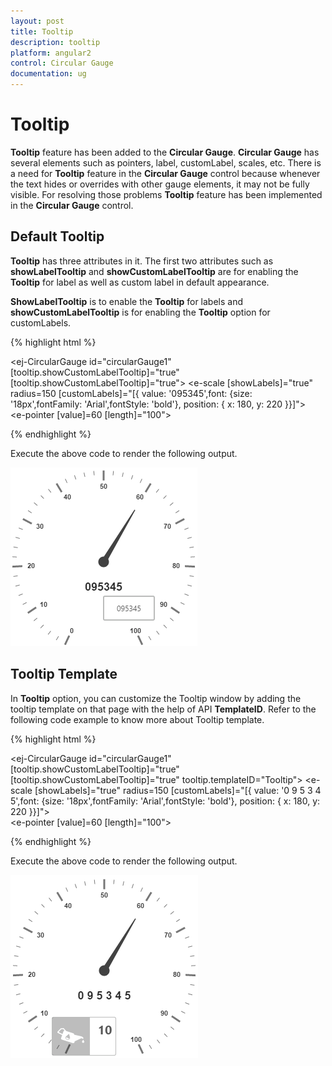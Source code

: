 ```yaml
---
layout: post
title: Tooltip
description: tooltip
platform: angular2
control: Circular Gauge
documentation: ug
---
```


# Tooltip

**Tooltip** feature has been added to the **Circular Gauge**. **Circular Gauge** has several elements such as pointers, label, customLabel, scales, etc. There is a need for **Tooltip** feature in the **Circular Gauge** control because whenever the text hides or overrides with other gauge elements, it may not be fully visible. For resolving those problems **Tooltip** feature has been implemented in the **Circular Gauge** control.

## Default Tooltip

**Tooltip** has three attributes in it. The first two attributes such as **showLabelTooltip** and **showCustomLabelTooltip** are for enabling the **Tooltip** for label as well as custom label in default appearance. 

**ShowLabelTooltip** is to enable the **Tooltip** for labels and **showCustomLabelTooltip** is for enabling the **Tooltip** option for customLabels.

{% highlight html %}

 <ej-CircularGauge id="circularGauge1" [tooltip.showCustomLabelTooltip]="true" [tooltip.showCustomLabelTooltip]="true">
     <e-scales>
          <e-scale [showLabels]="true" radius=150 [customLabels]="[{ value: '095345',font: {size: '18px',fontFamily: 'Arial',fontStyle: 'bold'},
                                                                                                           position: { x: 180, y: 220 }}]">         
            <e-pointers>
                <e-pointer [value]=60 [length]="100">
                </e-pointer>
            </e-pointers>
          </e-scale>
       </e-scales>
  </ej-CircularGauge>

{% endhighlight %}


Execute the above code to render the following output.

![](Tooltip_images/Tooltip_img1.png)

## Tooltip Template

In **Tooltip** option, you can customize the Tooltip window by adding the tooltip template on that page with the help of API **TemplateID**. Refer to the following code example to know more about Tooltip template.

{% highlight html %}

<div id="Tooltip" style="height: 60px; display: none;">
    <div id="icon">
        <div id="eficon"></div>
    </div>
    <div id="value">
        <div>
            <label id="efpercentage">&nbsp;#label#</label>
        </div>
    </div>
</div>

 <ej-CircularGauge id="circularGauge1" [tooltip.showCustomLabelTooltip]="true" [tooltip.showCustomLabelTooltip]="true" tooltip.templateID="Tooltip">
     <e-scales>
          <e-scale [showLabels]="true" radius=150 [customLabels]="[{ value: '0 9 5 3 4 5',font: {size: '18px',fontFamily: 'Arial',fontStyle: 'bold'},
                                                                                                           position: { x: 180, y: 220 }}]">         
            <e-pointers>
                <e-pointer [value]=60 [length]="100">
                </e-pointer>
            </e-pointers>
          </e-scale>
       </e-scales>
  </ej-CircularGauge>

{% endhighlight %}


Execute the above code to render the following output.

![](Tooltip_images/Tooltip_img2.png)

